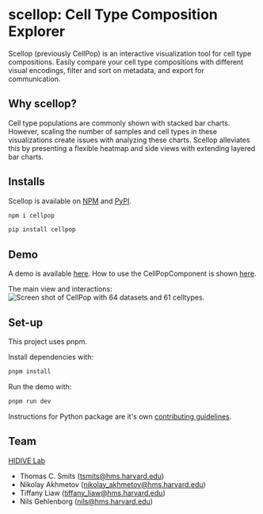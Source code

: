 # scellop: Cell Type Composition Explorer
Scellop (previously CellPop) is an interactive visualization tool for cell type compositions. Easily compare your cell type compositions with different visual encodings, filter and sort on metadata, and export for communication.


## Why scellop? 
Cell type populations are commonly shown with stacked bar charts. However, scaling the number of samples and cell types in these visualizations create issues with analyzing these charts. Scellop alleviates this by presenting a flexible heatmap and side views with extending layered bar charts.


## Installs
Scellop is available on [NPM](https://www.npmjs.com/package/cellpop) and [PyPI](https://pypi.org/project/cellpop/).


```sh
npm i cellpop
```

```sh
pip install cellpop
```

## Demo
A demo is available [here](https://scellop.netlify.app). How to use the CellPopComponent is shown [here](./demo/demo.tsx).

The main view and interactions:
![Screen shot of CellPop with 64 datasets and 61 celltypes.](assets/cellpop_example.png)


## Set-up
This project uses pnpm. 

Install dependencies with:
```sh
pnpm install
```

Run the demo with:
```sh
pnpm run dev
```

Instructions for Python package are it's own [contributing guidelines](./python/CONTRIBUTING.md).


## Team
[HIDIVE Lab](https://hidivelab.org)
- Thomas C. Smits (<tsmits@hms.harvard.edu>)
- Nikolay Akhmetov (<nikolay_akhmetov@hms.harvard.edu>)
- Tiffany Liaw (<tiffany_liaw@hms.harvard.edu>)
- Nils Gehlenborg (<nils@hms.harvard.edu>)

